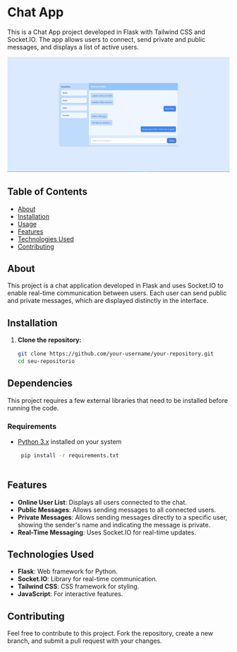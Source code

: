 # Chat App

This is a Chat App project developed in Flask with Tailwind CSS and Socket.IO. The app allows users to connect, send private and public messages, and displays a list of active users.

![Webchat](static/images/webchat(3).png)


## Table of Contents

- [About](#About)
- [Installation](#installation)
- [Usage](#Usage)
- [Features](#Features)
- [Technologies Used](#Technologies-Used)
- [Contributing](#Contributing)

## About

This project is a chat application developed in Flask and uses Socket.IO to enable real-time communication between users. Each user can send public and private messages, which are displayed distinctly in the interface.

## Installation

1. **Clone the repository:**
   ```bash
   git clone https://github.com/your-username/your-repository.git
   cd seu-repositorio

## Dependencies

This project requires a few external libraries that need to be installed before running the code.

### Requirements

- [Python 3.x](https://www.python.org/)  installed on your system

  ```bash
   pip install -r requirements.txt
   
## Features

- **Online User List**: Displays all users connected to the chat.
- **Public Messages**: Allows sending messages to all connected users.
- **Private Messages**: Allows sending messages directly to a specific user, showing the sender's name and indicating the message is private.
- **Real-Time Messaging**: Uses Socket.IO for real-time updates.

## Technologies Used

- **Flask**: Web framework for Python.
- **Socket.IO**: Library for real-time communication.
- **Tailwind CSS**: CSS framework for styling.
- **JavaScript**: For interactive features.

## Contributing

Feel free to contribute to this project. Fork the repository, create a new branch, and submit a pull request with your changes.
